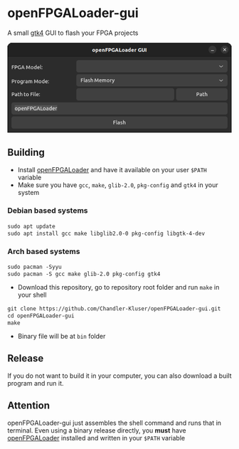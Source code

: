 # openFPGALoader-gui
A small [gtk4](https://www.gtk.org/) GUI to flash your FPGA projects
<p align="center">
  <img src="media\window.png">
</p>

## Building
- Install [openFPGALoader](https://github.com/trabucayre/openFPGALoader) and have it available on your user `$PATH` variable
- Make sure you have `gcc`, `make`, `glib-2.0`, `pkg-config` and `gtk4` in your system
### Debian based systems
```
sudo apt update
sudo apt install gcc make libglib2.0-0 pkg-config libgtk-4-dev
```
### Arch based systems
```
sudo pacman -Syyu
sudo pacman -S gcc make glib-2.0 pkg-config gtk4
```
- Download this repository, go to repository root folder and run `make` in your shell
```
git clone https://github.com/Chandler-Kluser/openFPGALoader-gui.git
cd openFPGALoader-gui
make
```
- Binary file will be at `bin` folder
## Release
If you do not want to build it in your computer, you can also download a built program and run it.
## Attention
openFPGALoader-gui just assembles the shell command and runs that in terminal. Even using a binary release directly, you **must** have [openFPGALoader](https://github.com/trabucayre/openFPGALoader) installed and written in your `$PATH` variable
